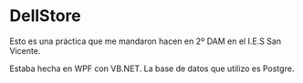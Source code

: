 # DellStore
Esto es una práctica que me mandaron hacen en 2º DAM en el I.E.S San Vicente.

Estaba hecha en WPF con VB.NET.
La base de datos que utilizo es Postgre.
